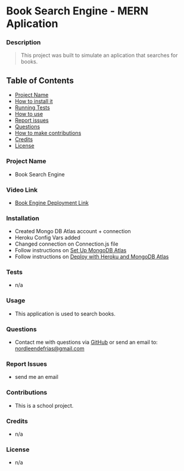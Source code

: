# Book Search Engine - MERN Aplication

### **Description**
> This project was built to simulate an aplication that searches for books.

## **Table of Contents**
- [Project Name](#project_name)
- [How to install it](#installation)
- [Running Tests](#tests)
- [How to use](#usage)
- [Report issues](#issues)
- [Questions](#username)
- [How to make contributions](#contributions)
- [Credits](#credits)
- [License](#license)

### **Project Name**
* Book Search Engine

### **Video Link**
* [Book Engine Deployment Link]()

### **Installation**
* Created Mongo DB Atlas account + connection
* Heroku Config Vars added
* Changed connection on Connection.js file
* Follow instructions on [Set Up MongoDB Atlas](https://coding-boot-camp.github.io/full-stack/mongodb/how-to-set-up-mongodb-atlas)
* Follow instructions on [Deploy with Heroku and MongoDB Atlas](https://coding-boot-camp.github.io/full-stack/mongodb/deploy-with-heroku-and-mongodb-atlas)

### **Tests**

* n/a
### **Usage**

* This application is used to search books.

### **Questions**

* Contact me with questions via [GitHub](https://github.com/NDF-WEB-DEV) or send an email to: nordleendefrias@gmail.com

### **Report Issues**

* send me an email

### **Contributions**

* This is a school project.

### **Credits**

* n/a

### **License**

* n/a